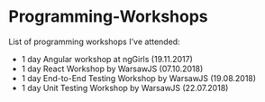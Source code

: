 # Programming-Workshops
List of programming workshops I've attended:
  
* 1 day Angular workshop at ngGirls (19.11.2017)   
* 1 day React Workshop by WarsawJS (07.10.2018)  
* 1 day End-to-End Testing Workshop by WarsawJS (19.08.2018)  
* 1 day Unit Testing Workshop by WarsawJS (22.07.2018)  
